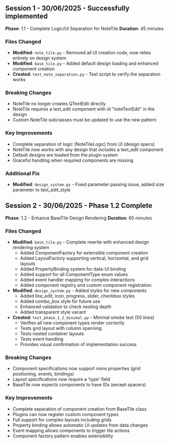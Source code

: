 ## Session 1 - 30/06/2025 - Successfully implemented
**Phase**: 1.1 - Complete Logic/UI Separation for NoteTile
**Duration**: 45 minutes

### Files Changed
- **Modified**: `note_tile.py` - Removed all UI creation code, now relies entirely on design system
- **Modified**: `base_tile.py` - Added default design loading and enhanced component creation
- **Created**: `test_note_separation.py` - Test script to verify the separation works

### Breaking Changes
- NoteTile no longer creates QTextEdit directly
- NoteTile requires a text_edit component with id "noteTextEdit" in the design
- Custom NoteTile subclasses must be updated to use the new pattern

### Key Improvements
- Complete separation of logic (NoteTileLogic) from UI (design specs)
- NoteTile now works with any design that includes a text_edit component
- Default designs are loaded from the plugin system
- Graceful handling when required components are missing
### Additional Fix
- **Modified**: `design_system.py` - Fixed parameter passing issue, added size parameter to text_edit_style

## Session 2 - 30/06/2025 - Phase 1.2 Complete
**Phase**: 1.2 - Enhance BaseTile Design Rendering
**Duration**: 60 minutes

### Files Changed
- **Modified**: `base_tile.py` - Complete rewrite with enhanced design rendering system
  - Added ComponentFactory for extensible component creation
  - Added LayoutFactory supporting vertical, horizontal, and grid layouts
  - Added PropertyBinding system for data-UI binding
  - Added support for all ComponentType enum values
  - Added event handler mapping for complex interactions
  - Added component registry and custom component registration
- **Modified**: `design_system.py` - Added styles for new components
  - Added line_edit, icon, progress, slider, checkbox styles
  - Added combo_box style for future use
  - Enhanced validation to check nesting depth
  - Added transparent style variant
- **Created**: `test_phase_1_2_minimal.py` - Minimal smoke test (50 lines)
  - Verifies all new component types render correctly
  - Tests grid layout with column spanning
  - Tests nested container layouts
  - Tests event handling
  - Provides visual confirmation of implementation success

### Breaking Changes
- Component specifications now support more properties (grid positioning, events, bindings)
- Layout specifications now require a 'type' field
- BaseTile now expects components to have IDs (except spacers)

### Key Improvements
- Complete separation of component creation from BaseTile class
- Plugins can now register custom component types
- Full support for complex layouts including grids
- Property binding allows automatic UI updates from data changes
- Event mapping allows components to trigger tile actions
- Component factory pattern enables extensibility